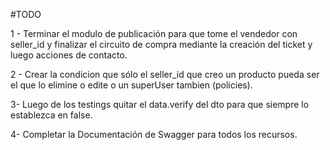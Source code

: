 #TODO

1 - Terminar el modulo de publicación para que tome el vendedor con seller_id y finalizar el circuito de compra mediante la creación del ticket y luego acciones de contacto. 

2 - Crear la condicion que sólo el seller_id que creo un producto pueda ser el que lo elimine o edite o un superUser tambien (policies). 

3-  Luego de los testings quitar el data.verify del dto para que siempre lo establezca en false.    

4- Completar la Documentación de Swagger para todos los recursos.